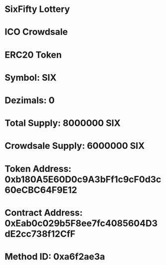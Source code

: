 # SixFifty Lottery
# ICO Crowdsale
#
# ERC20 Token
# Symbol: SIX
# Dezimals: 0
# Total Supply: 8000000 SIX
# Crowdsale Supply: 6000000 SIX
#
# Token Address: 0xb180A5E60D0c9A3bFf1c9cF0d3c60eCBC64F9E12
# Contract Address: 0xEab0c029b5F8ee7fc4085604D3dE2cc738f12CfF
# Method ID: 0xa6f2ae3a
